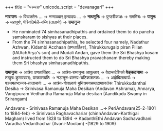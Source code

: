 +++
title = "परम्पराः"
unicode_script = "devanagari"
+++

**नारायणः** → विष्वक्सेनः … → नम्माळ्वार् इत्यादयः … → **नाथमुनिः** → पुण्डरीकाक्षः → राममिश्रः → **यामुनः** → महापूर्णः, पॆरियतिर्मलै-नम्बि (तातार्यः) → **रामानुजः**


- He nominated 74 simhasanadhipathis and ordained them to do pancha samskaram to sishyas at their places.
- From the 74 simhasanadhipathis, he selected four namely, Nadathur Azhwan, Kidambi Acchaan (प्रणतार्तिहरः), Thirukkurugaip piran Pillan (tAtAchArya's son) and Mudali Andan, gave them the Sri Bhashya kosam and instructed them to do Sri Bhashya pravachanam thereby making them Sri bhashya simhasanadhipathis.

**रामानुजः** → आत्रेयः प्रणतार्तिहरः … → आत्रेय-रामानुजः आपुल्लार् → वेदान्तदेशिको **वेङ्कटनाथः** → तत्पुत्रः कुमारवरदः, परकालयतिः → नडातूरु-वात्स्य-घटिकाशतकः … → अहोबिलाचार्यः → पञ्चमतभञ्जन-ताताचार्यः … → आत्रेय-गोपालार्यः मुनित्रययसम्प्रदायप्रवर्तकः Thirukkudanthai Desika → Srinivasa Ramanuja Maha Desikan (Andavan Ashrama), Annarya, Vangipuram Vedhantha Ramanuja Maha desikan (Aandikadu Swamy in Srirangam)

Andavans - Srinivasa Ramanuja Maha Desikan …→ PeriAndavan(25-2-1801 to 1884-feb) →  Srinivasa Raghavachariar (chinnAndavan-Karthigai Magham) lived from 1828 to 1894 → KadanthEthi Andavan Sadhavadhani Varadha
Vedanthachar (Avani-Moolam) -(1829 to 1909)